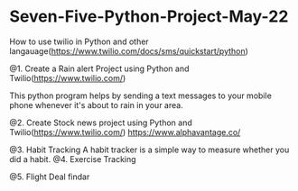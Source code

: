 # Seven-Five-Python-Project-May-22

How to use twilio in Python and other langauage(https://www.twilio.com/docs/sms/quickstart/python)

@1. Create a Rain alert Project using Python and Twilio(https://www.twilio.com/)

This python program helps by sending a text messages to your mobile phone whenever it's about to rain in your area.

@2. Create Stock news project using Python and Twilio(https://www.twilio.com/)
https://www.alphavantage.co/

@3. Habit Tracking
A habit tracker is a simple way to measure whether you did a habit.
@4. Exercise Tracking

@5. Flight Deal findar


